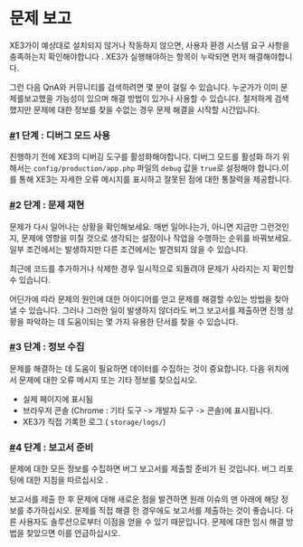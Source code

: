 # 문제 보고

XE3가이 예상대로 설치되지 않거나 작동하지 않으면, 사용자 환경 시스템 요구 사항을 충족하는지 확인해야합니다 . XE3가 실행해야하는 항목이 누락되면 먼저 해결해야합니다.

그런 다음 QnA와 커뮤니티를 검색하려면 몇 분이 걸릴 수 있습니다. 누군가가 이미 문제를보고했을 가능성이 있으며 해결 방법이 있거나 사용할 수 있습니다. 철저하게 검색했지만 문제에 대한 정보를 찾을 수없는 경우 문제 해결을 시작할 시간입니다.

### [\#](https://flarum.org/docs/troubleshoot.html#step-1-turn-on-debug-mode)1 단계 : 디버그 모드 사용 <a id="step-1-turn-on-debug-mode"></a>

진행하기 전에 XE3의 디버깅 도구를 활성화해야합니다. 디버그 모드를 활성화 하기 위해서는 `config/production/app.php` 파일의 `debug` 값을 `true`로 설정해야 합니다.이를 통해 XE3는 자세한 오류 메시지를 표시하고 잘못된 점에 대한 통찰력을 제공합니다.

### [\#](https://flarum.org/docs/troubleshoot.html#step-2-reproduce-the-issue)2 단계 : 문제 재현 <a id="step-2-reproduce-the-issue"></a>

문제가 다시 일어나는 상황을 확인해보세요. 매번 일어나는가, 아니면 지금만 그런것인지, 문제에 영향을 미칠 것으로 생각되는 설정이나 작업을 수행하는 순위를 바꿔보세요. 일부 조건에서는 발생하지만 다른 조건에서는 발견되지 않을 수 있습니다.

최근에 코드를 추가하거나 삭제한 경우 일시적으로 되돌려야 문제가 사라지는 지 확인할 수 있습니다.

어딘가에 따라 문제의 원인에 대한 아이디어를 얻고 문제를 해결할 수있는 방법을 찾아 낼 수 있습니다. 그러나 그러한 일이 발생하지 않더라도 버그 보고서를 제출하면 진행 상황을 파악하는 데 도움이되는 몇 가지 유용한 단서를 찾을 수 있습니다.

### [\#](https://flarum.org/docs/troubleshoot.html#step-3-collect-information)3 단계 : 정보 수집 <a id="step-3-collect-information"></a>

문제를 해결하는 데 도움이 필요하면 데이터를 수집하는 것이 중요합니다. 다음 위치에서 문제에 대한 오류 메시지 또는 기타 정보를 찾으십시오.

* 실제 페이지에 표시됨
* 브라우저 콘솔 \(Chrome : 기타 도구 -&gt; 개발자 도구 -&gt; 콘솔\)에 표시됩니다.
* XE3가 직접 기록한 로그 \( `storage/logs/`\)

### [\#](https://flarum.org/docs/troubleshoot.html#step-4-prepare-a-report)4 단계 : 보고서 준비 <a id="step-4-prepare-a-report"></a>

문제에 대한 모든 정보를 수집하면 버그 보고서를 제출할 준비가 된 것입니다. 버그 리포팅에 대한 지침을 따르십시오 .

보고서를 제출 한 후 문제에 대해 새로운 점을 발견하면 원래 이슈의 맨 아래에 해당 정보를 추가하십시오. 문제를 직접 해결 한 경우에도 보고서를 제출하는 것이 좋습니다. 다른 사용자도 솔루션으로부터 이점을 얻을 수 있기 때문입니다. 문제에 대한 임시 해결 방법을 찾았으면 이를 언급하십시오.


